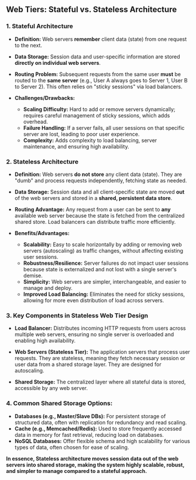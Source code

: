 ## Web Tiers: Stateful vs. Stateless Architecture

### 1. Stateful Architecture

* **Definition:** Web servers **remember** client data (state) from one request to the next.

* **Data Storage:** Session data and user-specific information are stored **directly on individual web servers**.

* **Routing Problem:** Subsequent requests from the same user **must** be routed to the **same server** 
(e.g., User A always goes to Server 1, User B to Server 2). This often relies on "sticky sessions" via load balancers.

* **Challenges/Drawbacks:**
    * **Scaling Difficulty:** Hard to add or remove servers dynamically; requires careful management of sticky sessions, which adds overhead.
    * **Failure Handling:** If a server fails, all user sessions on that specific server are lost, leading to poor user experience.
    * **Complexity:** Adds complexity to load balancing, server maintenance, and ensuring high availability.

### 2. Stateless Architecture

* **Definition:** Web servers **do not store** any client data (state). They are "dumb" and process requests independently, fetching state as needed.

* **Data Storage:** Session data and all client-specific state are moved **out** of the web servers and stored in a **shared, persistent data store**.

* **Routing Advantage:** Any request from a user can be sent to **any** available web server because the state is fetched from the centralized shared store. 
Load balancers can distribute traffic more efficiently.

* **Benefits/Advantages:**
    * **Scalability:** Easy to scale horizontally by adding or removing web servers (autoscaling) as traffic changes, without affecting existing user sessions.
    * **Robustness/Resilience:** Server failures do not impact user sessions because state is externalized and not lost with a single server's demise.
    * **Simplicity:** Web servers are simpler, interchangeable, and easier to manage and deploy.
    * **Improved Load Balancing:** Eliminates the need for sticky sessions, allowing for more even distribution of load across servers.

### 3. Key Components in Stateless Web Tier Design 

* **Load Balancer:** Distributes incoming HTTP requests from users across multiple web servers, ensuring no single server is overloaded and enabling high availability.

* **Web Servers (Stateless Tier):** The application servers that process user requests. They are stateless, meaning they fetch necessary session or user data from a shared storage layer. 
They are designed for autoscaling.

* **Shared Storage:** The centralized layer where all stateful data is stored, accessible by any web server.

### 4. Common Shared Storage Options:

* **Databases (e.g., Master/Slave DBs):** For persistent storage of structured data, often with replication for redundancy and read scaling.
* **Cache (e.g., Memcached/Redis):** Used to store frequently accessed data in memory for fast retrieval, reducing load on databases.
* **NoSQL Databases:** Offer flexible schema and high scalability for various types of data, often chosen for ease of scaling.

**In essence, Stateless architecture moves session data out of the web servers into shared storage, making the system highly scalable, robust, 
and simpler to manage compared to a stateful approach.**